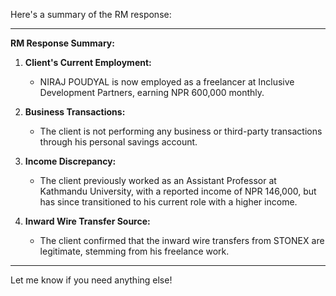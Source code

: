 Here's a summary of the RM response:

---

**RM Response Summary:**

1. **Client's Current Employment:**
   - NIRAJ POUDYAL is now employed as a freelancer at Inclusive Development Partners, earning NPR 600,000 monthly.

2. **Business Transactions:**
   - The client is not performing any business or third-party transactions through his personal savings account.

3. **Income Discrepancy:**
   - The client previously worked as an Assistant Professor at Kathmandu University, with a reported income of NPR 146,000, but has since transitioned to his current role with a higher income.

4. **Inward Wire Transfer Source:**
   - The client confirmed that the inward wire transfers from STONEX are legitimate, stemming from his freelance work.

---

Let me know if you need anything else!
